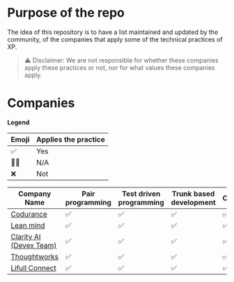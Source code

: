 # Purpose of the repo
The idea of this repository is to have a list maintained and updated by the community, of the companies that apply some of the technical practices of XP.

> ⚠️ Disclaimer: We are not responsible for whether these companies apply these practices or not, nor for what values these companies apply.

# Companies
**Legend**


| Emoji | Applies the practice  |
| -------- | -------- |
| ✅     | Yes     |
| 🤷‍♀️     | N/A     |
| ❌     | Not     |


| Company Name                                     | Pair programming | Test driven programming | Trunk based development | CD/CI | Location |
|--------------------------------------------------| -------- | -------- | -------- | -------- | -------- |
| [Codurance](https://codurance.com/)              | ✅     | ✅     | ✅     | ✅     |  Remote     |
| [Lean mind](https://leanmind.es/)                | ✅     | ✅     | ✅     | ✅     |  Remote     |
| [Clarity AI (Devex Team)](https://clarity.ai/)   | ✅     | ✅     | ✅     | ✅     |  Remote     |
| [Thoughtworks](https://www.thoughtworks.com/)    | ✅     | ✅     | ✅     | ✅     |  Remote     |
| [Lifull Connect](https://www.lifullconnect.com/) | ✅     | ✅     | ✅     | ✅     |  Remote     |
